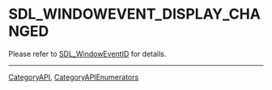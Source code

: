 # SDL_WINDOWEVENT_DISPLAY_CHANGED

Please refer to [SDL_WindowEventID](SDL_WindowEventID) for details.

----
[CategoryAPI](CategoryAPI), [CategoryAPIEnumerators](CategoryAPIEnumerators)

